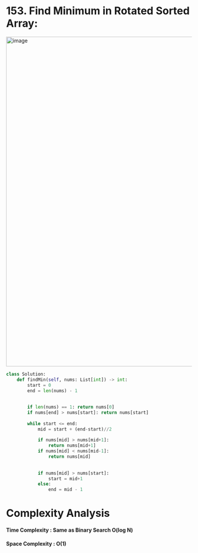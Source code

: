 # 153. Find Minimum in Rotated Sorted Array:


<img width="892" alt="image" src="https://user-images.githubusercontent.com/35987583/161164611-2f60b065-3342-48ce-b485-d9c40b0ce49d.png">


```python
class Solution:
    def findMin(self, nums: List[int]) -> int:
        start = 0
        end = len(nums) - 1
        
        
        if len(nums) == 1: return nums[0]
        if nums[end] > nums[start]: return nums[start]
        
        while start <= end:
            mid = start + (end-start)//2
            
            if nums[mid] > nums[mid+1]:
                return nums[mid+1]
            if nums[mid] < nums[mid-1]:
                return nums[mid]
            
            
            if nums[mid] > nums[start]:
                start = mid+1
            else:
                end = mid - 1
```

# Complexity Analysis

#### Time Complexity : Same as Binary Search O(log N)
#### Space Complexity : O(1)
